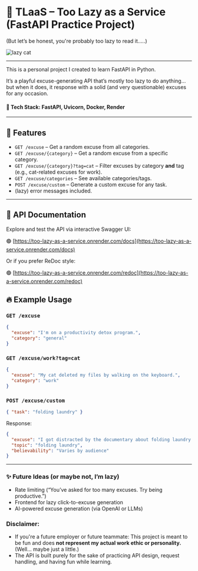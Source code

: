 # 🦥 TLaaS – Too Lazy as a Service (FastAPI Practice Project)

(But let’s be honest, you're probably too lazy to read it.....)

![lazy cat](https://media.giphy.com/media/v1.Y2lkPTc5MGI3NjExaTNscTVxemZyNWxqZWE3dmo0aGw5dWR4aWc3MjJhMXh5ancxZXhvYiZlcD12MV9naWZzX3NlYXJjaCZjdD1n/pVkmGyqYRt4qY/giphy.gif)

---

This is a personal project I created to learn FastAPI in Python.

It’s a playful excuse-generating API that’s mostly too lazy to do anything… 
but when it does, it response with a solid (and very questionable) excuses for any occasion.


#### 📀 Tech Stack: FastAPI, Uvicorn, Docker, Render ###
---

## 🧪 Features

- `GET /excuse` – Get a random excuse from all categories.
- `GET /excuse/{category}` – Get a random excuse from a specific category.
- `GET /excuse/{category}?tag=cat` – Filter excuses by category **and** tag (e.g., cat-related excuses for work).
- `GET /excuse/categories` – See available categories/tags.
- `POST /excuse/custom` – Generate a custom excuse for any task.
- (lazy) error messages included.
---

## 🔎 API Documentation

Explore and test the API via interactive Swagger UI:

🟢 [https://too-lazy-as-a-service.onrender.com/docs](https://too-lazy-as-a-service.onrender.com/docs)

Or if you prefer ReDoc style:

🟢 [https://too-lazy-as-a-service.onrender.com/redoc](https://too-lazy-as-a-service.onrender.com/redoc)


## 🔥 Example Usage

### `GET /excuse`
```json
{
  "excuse": "I'm on a productivity detox program.",
  "category": "general"
}
```

### `GET /excuse/work?tag=cat`
```json
{
  "excuse": "My cat deleted my files by walking on the keyboard.",
  "category": "work"
}
```
### `POST /excuse/custom`

```json
{ "task": "folding laundry" }
```

Response:
```json
{
  "excuse": "I got distracted by the documentary about folding laundry.",
  "topic": "folding laundry",
  "believability": "Varies by audience"
}
```
---

### ✨ Future Ideas (or maybe not, I’m lazy)

- Rate limiting (“You’ve asked for too many excuses. Try being productive.”)
- Frontend for lazy click-to-excuse generation
- AI-powered excuse generation (via OpenAI or LLMs)
  
### Disclaimer:

- If you're a future employer or future teammate: This project is meant to be fun and does **not represent my actual work ethic or personality.** (Well… maybe just a little.)
- The API is built purely for the sake of practicing API design, request handling, and having fun while learning.

